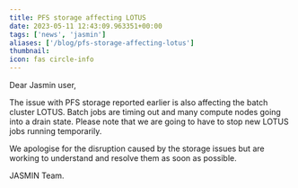 ```yaml
---
title: PFS storage affecting LOTUS
date: 2023-05-11 12:43:09.963351+00:00
tags: ['news', 'jasmin']
aliases: ['/blog/pfs-storage-affecting-lotus']
thumbnail: 
icon: fas circle-info
---
```


Dear Jasmin user,  
  
The issue with PFS storage reported earlier is also affecting the batch cluster LOTUS. Batch jobs are timing out and many compute nodes going into a drain state. Please note that we are going to have to stop new LOTUS jobs running temporarily.  
  
We apologise for the disruption caused by the storage issues but are working to understand and resolve them as soon as possible.  
  
JASMIN Team.


